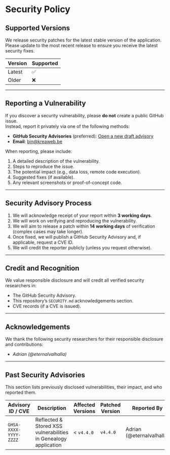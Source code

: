 # Security Policy

## Supported Versions

We release security patches for the latest stable version of the application.  
Please update to the most recent release to ensure you receive the latest security fixes.

| Version | Supported |
| ------- | --------- |
| Latest  | ✅        |
| Older   | ❌        |

---

## Reporting a Vulnerability

If you discover a security vulnerability, please **do not** create a public GitHub issue.  
Instead, report it privately via one of the following methods:

-   **GitHub Security Advisories** (preferred): [Open a new draft advisory](../../security/advisories/new)
-   **Email**: bin@kreaweb.be

When reporting, please include:

1. A detailed description of the vulnerability.
2. Steps to reproduce the issue.
3. The potential impact (e.g., data loss, remote code execution).
4. Suggested fixes (if available).
5. Any relevant screenshots or proof-of-concept code.

---

## Security Advisory Process

1. We will acknowledge receipt of your report within **3 working days**.
2. We will work on verifying and reproducing the vulnerability.
3. We will aim to release a patch within **14 working days** of verification (complex cases may take longer).
4. Once fixed, we will publish a GitHub Security Advisory and, if applicable, request a CVE ID.
5. We will credit the reporter publicly (unless you request otherwise).

---

## Credit and Recognition

We value responsible disclosure and will credit all verified security researchers in:

-   The GitHub Security Advisory.
-   This repository’s `SECURITY.md` acknowledgements section.
-   CVE records (if a CVE is issued).

---

## Acknowledgements

We thank the following security researchers for their responsible disclosure and contributions:

-   _Adrian (@eternalvalhalla)_

---

## Past Security Advisories

This section lists previously disclosed vulnerabilities, their impact, and who reported them.

| Advisory ID / CVE     | Description                                                     | Affected Versions | Patched Version | Reported By               | Advisory Link                                         |
| --------------------- | --------------------------------------------------------------- | ----------------- | --------------- | ------------------------- | ----------------------------------------------------- |
| `GHSA-XXXX-YYYY-ZZZZ` | Reflected & Stored XSS vulnerabilities in Genealogy application | < `v4.4.0`        | `v4.4.0`        | Adrian (@eternalvalhalla) | [View](../../security/advisories/GHSA-XXXX-YYYY-ZZZZ) |
